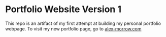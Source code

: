 # Portfolio Website Version 1

This repo is an artifact of my first attempt at building my personal portfolio webpage. To visit my new portfolio page, go to [alex-morrow.com](https://alex-morrow.com/)

